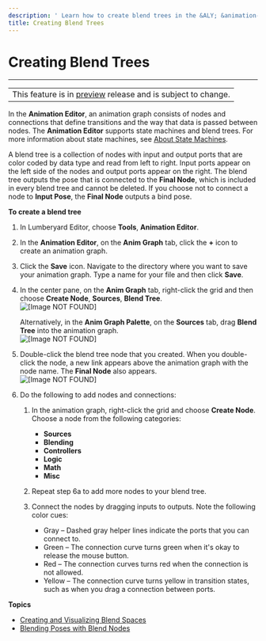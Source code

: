 ```yaml
---
description: ' Learn how to create blend trees in the &ALY; &animation-editor;. '
title: Creating Blend Trees
---
```

# Creating Blend Trees<a name="animation-editor-creating-blend-trees"></a>


****  

|  | 
| --- |
| This feature is in [preview](https://docs.aws.amazon.com/lumberyard/latest/userguide/ly-glos-chap.html#preview) release and is subject to change\.  | 

In the **Animation Editor**, an animation graph consists of nodes and connections that define transitions and the way that data is passed between nodes\. The **Animation Editor** supports state machines and blend trees\. For more information about state machines, see [About State Machines](char-animation-editor-concepts-and-terms.md#understanding-state-machines)\.

A blend tree is a collection of nodes with input and output ports that are color coded by data type and read from left to right\. Input ports appear on the left side of the nodes and output ports appear on the right\. The blend tree outputs the pose that is connected to the **Final Node**, which is included in every blend tree and cannot be deleted\. If you choose not to connect a node to **Input Pose**, the **Final Node** outputs a bind pose\.

**To create a blend tree**

1. In Lumberyard Editor, choose **Tools**, **Animation Editor**\.

1. In the **Animation Editor**, on the **Anim Graph** tab, click the **\+** icon to create an animation graph\.

1. Click the **Save** icon\. Navigate to the directory where you want to save your animation graph\. Type a name for your file and then click **Save**\.

1. In the center pane, on the **Anim Graph** tab, right\-click the grid and then choose **Create Node**, **Sources**, **Blend Tree**\.  
![\[Image NOT FOUND\]](/images/userguide/actor-animation/anim-graph-blend-tree-node.png)

   Alternatively, in the **Anim Graph Palette**, on the **Sources** tab, drag **Blend Tree** into the animation graph\.  
![\[Image NOT FOUND\]](/images/userguide/actor-animation/anim-graph-palette-blend-tree-node.png)

1. Double\-click the blend tree node that you created\. When you double\-click the node, a new link appears above the animation graph with the node name\. The **Final Node** also appears\.  
![\[Image NOT FOUND\]](/images/userguide/actor-animation/anim-graph-node-path.png)

1. Do the following to add nodes and connections:

   1. In the animation graph, right\-click the grid and choose **Create Node**\. Choose a node from the following categories: 
      + **Sources** 
      + **Blending** 
      + **Controllers** 
      + **Logic** 
      + **Math** 
      + **Misc** 

   1. Repeat step 6a to add more nodes to your blend tree\.

   1. Connect the nodes by dragging inputs to outputs\. Note the following color cues:
      + Gray – Dashed gray helper lines indicate the ports that you can connect to\.
      + Green – The connection curve turns green when it's okay to release the mouse button\.
      + Red – The connection curves turns red when the connection is not allowed\.
      + Yellow – The connection curve turns yellow in transition states, such as when you drag a connection between ports\.

**Topics**
+ [Creating and Visualizing Blend Spaces](animation-editor-blend-spaces.md)
+ [Blending Poses with Blend Nodes](animation-editor-blending-poses.md)